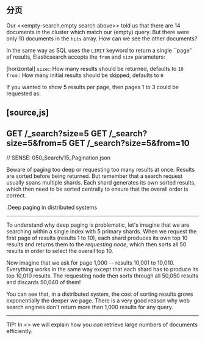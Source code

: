 ## 分页

Our <<empty-search,empty search above>> told us that there are 14 documents in the
cluster which match our (empty) query.  But there were only 10 documents in
the `hits` array.  How can we see the other documents?

In the same way as SQL uses the `LIMIT` keyword to return a single ``page'' of
results, Elasticsearch accepts the `from` and `size` parameters:

[horizontal]
`size`:: How many results should be returned, defaults to `10`
`from`:: How many initial results should be skipped, defaults to `0`

If you wanted to show 5 results per page, then pages 1 to 3
could be requested as:

[source,js]
--------------------------------------------------
GET /_search?size=5
GET /_search?size=5&from=5
GET /_search?size=5&from=10
--------------------------------------------------
// SENSE: 050_Search/15_Pagination.json


Beware of paging too deep or requesting too many results at once. Results are
sorted before being returned. But remember that a search request usually spans
multiple shards. Each shard generates its own sorted results, which then need
to be sorted centrally to ensure that the overall order is correct.

.Deep paging in distributed systems
****

To understand why deep paging is problematic, let's imagine that we are
searching within a single index with 5 primary shards.  When we request the
first page of results (results 1 to 10), each shard produces its own top 10
results and returns them to the _requesting node_, which then sorts all 50
results in order to select the overall top 10.

Now imagine that we ask for page 1,000 -- results 10,001 to 10,010. Everything
works in the same way except that each shard has to produce its top 10,010
results. The requesting node then sorts through all 50,050 results and
discards 50,040 of them!

You can see that, in a distributed system, the cost of sorting results
grows exponentially the deeper we page.  There is a very good reason
why web search engines don't return more than 1,000 results for any query.

****

TIP: In <<reindex>> we will explain how you *can* retrieve large numbers of
documents efficiently.
